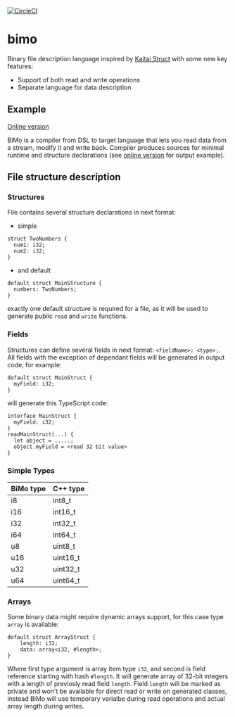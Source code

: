 [![CircleCI](https://circleci.com/gh/Solant/bimo/tree/master.svg?style=svg)](https://circleci.com/gh/Solant/bimo/tree/master)
# bimo
Binary file description language inspired by [Kaitai Struct](https://kaitai.io/) with some new key features:
* Support of both read and write operations
* Separate language for data description

## Example
[Online version](https://bimo-online.netlify.com/)

BiMo is a compiler from DSL to target language that lets you read data from a stream, modify it and write back. Compiler produces sources for minimal runtime and structure declarations (see [online version](https://bimo-online.netlify.com/) for output example).

## File structure description

### Structures
File contains several structure declarations in next format:
* simple
```
struct TwoNumbers {
  num1: i32;
  num2: i32;
}
```
* and default
```
default struct MainStructure {
  numbers: TwoNumbers;
}
```
exactly one default structure is required for a file, as it will be used to generate public `read` and `write` functions.

### Fields
Structures can define several fields in next format: `<fieldName>: <type>;`. All fields with the exception of dependant fields will be generated in output code, for example:
```
default struct MainStruct {
  myField: i32;
}
```
will generate this TypeScript code:
```
interface MainStruct {
  myField: i32;
}
readMainStruct(...) {
  let object = .....;
  object.myField = <read 32 bit value>
}
```

### Simple Types
| BiMo type | C++ type|
|-----------|--------|
| i8        | int8_t |
| i16       | int16_t|
| i32       | int32_t|
| i64       | int64_t|
| u8        |uint8_t |
| u16       |uint16_t|
| u32       |uint32_t|
| u64       |uint64_t|

### Arrays
Some binary data might require dynamic arrays support, for this case type `array` is available:
```
default struct ArrayStruct {
    length: i32;
    data: array<i32, #length>;
}
```
Where first type argument is array item type `i32`, and second is field reference starting with hash `#length`. It will generate array of 32-bit integers with a length of previosly read field `length`. Field `length` will be marked as private and won't be available for direct read or write on generated classes, instead BiMo will use temporary varialbe during read operations and actual array length during writes.
